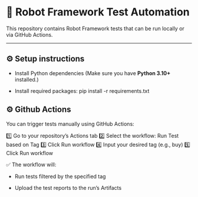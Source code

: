 # 🚀 Robot Framework Test Automation

This repository contains Robot Framework tests that can be run locally or via GitHub Actions.

---

## ⚙️ **Setup instructions**

- Install Python dependencies (Make sure you have **Python 3.10+** installed.)

- Install required packages: pip install -r requirements.txt

## ⚙️ **Github Actions**

You can trigger tests manually using GitHub Actions:

1️⃣ Go to your repository’s Actions tab
2️⃣ Select the workflow: Run Test based on Tag
3️⃣ Click Run workflow
4️⃣ Input your desired tag (e.g., buy)
5️⃣ Click Run workflow

✅ The workflow will:

- Run tests filtered by the specified tag

- Upload the test reports to the run’s Artifacts
